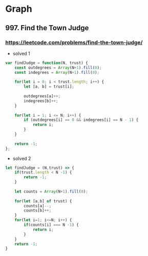 # Graph

## 997. Find the Town Judge

### https://leetcode.com/problems/find-the-town-judge/


* solved 1

```js
var findJudge = function(N, trust) {
    const outdegrees = Array(N+1).fill(0); 
    const indegrees = Array(N+1).fill(0);
    
    for(let i = 0; i < trust.length; i++) {
        let [a, b] = trust[i];
        
        outdegrees[a]++;
        indegrees[b]++;
    }
    
    for(let i = 1; i <= N; i++) {
        if (outdegrees[i] == 0 && indegrees[i] == N - 1) {
            return i;
        }
    }
    
    return -1;
};
```

* solved 2

```js
let findJudge = (N,trust) => {
    if(trust.length < N -1) {
        return -1;
    }
    
    let counts = Array(N+1).fill(0);
    
    for(let [a,b] of trust) {
        counts[a]--;
        counts[b]++;
    }
    for(let i=1; i<=N; i++) {
        if(counts[i] === N -1) {
            return i;
        }
    }
    return -1;
}
```